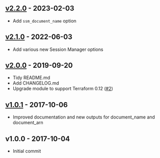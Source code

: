 <a name="v2.2.0"></a>
## [v2.2.0] - 2023-02-03

- Add `ssm_document_name` option


<a name="v2.1.0"></a>
## [v2.1.0] - 2022-06-03

- Add various new Session Manager options


<a name="v2.0.0"></a>
## [v2.0.0] - 2019-09-20

- Tidy README.md
- Add CHANGELOG.md
- Upgrade module to support Terraform 0.12 ([#2](https://github.com/gazoakley/terraform-aws-session-manager-settings/pull/2))


<a name="v1.0.1"></a>
## [v1.0.1] - 2017-10-06

- Improved documentation and new outputs for document_name and document_arn


<a name="v1.0"></a>
## v1.0.0 - 2017-10-04

- Initial commit


[v2.2.0]: https://github.com/gazoakley/terraform-aws-session-manager-settings/compare/v2.1.0...v2.2.0
[v2.1.0]: https://github.com/gazoakley/terraform-aws-session-manager-settings/compare/v2.0.0...v2.1.0
[v2.0.0]: https://github.com/gazoakley/terraform-aws-session-manager-settings/compare/v1.0.1...v2.0.0
[v1.0.1]: https://github.com/gazoakley/terraform-aws-session-manager-settings/compare/v1.0...v1.0.1
